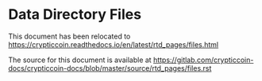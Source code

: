 # Data Directory Files

This document has been relocated to https://crypticcoin.readthedocs.io/en/latest/rtd_pages/files.html

The source for this document is available at https://gitlab.com/crypticcoin-docs/crypticcoin-docs/blob/master/source/rtd_pages/files.rst
